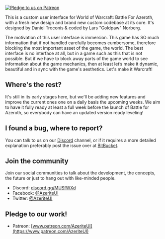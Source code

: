 [ ![Pledge to us on Patreon](http://i.imgur.com/kVU2d3f.png) ](https://www.patreon.com/AzeriteUI)

This is a custom user interface for World of Warcraft: Battle For Azeroth, with a fresh new design and brand new custom codebase at its core. It's designed by Daniel Troconis & coded by Lars "Goldpaw" Norberg. 

The motivation of this user interface is immersion. This game has SO much information that if not handled carefully becomes cumbersome, therefore blocking the most important asset of the game, the world. The best interface is no interface at all, but in a game such as this that is not possible. But if we have to block away parts of the game world to see information about the game mechanics, then at least let’s make it dynamic, beautiful and in sync with the game's aesthetics. Let's make it Warcraft!  

## Where's the rest?  

It's still in its early stages here, but we'll be adding new features and improve the current ones one on a daily basis the upcoming weeks. We aim to have it fully ready at least a full week before the launch of Battle for Azeroth, so everybody can have an updated version ready leveling! 

## I found a bug, where to report?

You can talk to us on our [Discord](https://discord.gg/MUSfWXd) channel, or if it requires a more detailed explanation preferably post the issue over at [BitBucket](https://bitbucket.org/bigcogs/azeriteui/issues?status=new&status=open). 

## Join the community  

Join our social communities to talk about the development, the concepts, the future or just to hang out with like-minded people. 

* Discord: [discord.gg/MUSfWXd](https://discord.gg/MUSfWXd)
* Facebook: [@AzeriteUI](https://www.facebook.com/AzeriteUI/)
* Twitter: [@AzeriteUI](https://twitter.com/AzeriteUI)

## Pledge to our work!  

* Patreon: [www.patreon.com/AzeriteUI](https://www.patreon.com/AzeriteUI)
